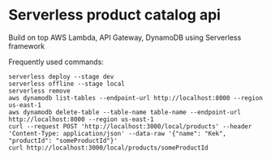 # Serverless product catalog api

Build on top AWS Lambda, API Gateway, DynamoDB using Serverless framework

Frequently used commands:

```
serverless deploy --stage dev
serverless offline --stage local
serverless remove
aws dynamodb list-tables --endpoint-url http://localhost:8000 --region us-east-1
aws dynamodb delete-table --table-name table-name --endpoint-url http://localhost:8000 --region us-east-1
curl --request POST 'http://localhost:3000/local/products' --header 'Content-Type: application/json' --data-raw '{"name": "Kek", "productId": "someProductId"}'
curl http://localhost:3000/local/products/someProductId
```
